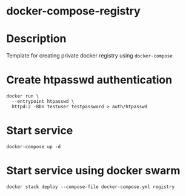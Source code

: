 # docker-compose-registry

# Description

Template for creating private docker registry using `docker-compose`

# Create htpasswd authentication

```
docker run \
  --entrypoint htpasswd \
  httpd:2 -Bbn testuser testpassword > auth/htpasswd
```

# Start service

```
docker-compose up -d
```

# Start service using docker swarm

```
docker stack deploy --compose-file docker-compose.yml registry
```
